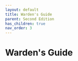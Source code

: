```yaml
---
layout: default
title: Warden's Guide
parent: Second Edition
has_children: true
nav_order: 3
---
```


# Warden's Guide
